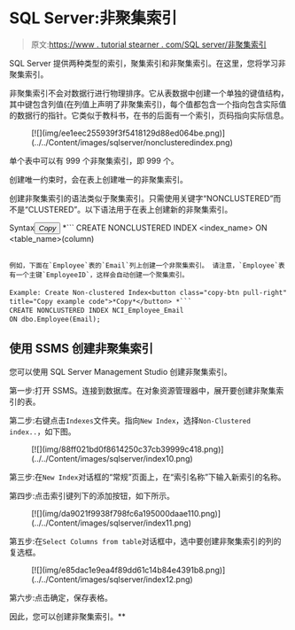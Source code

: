 # SQL Server:非聚集索引

> 原文:[https://www . tutorial stearner . com/SQL server/非聚集索引](https://www.tutorialsteacher.com/sqlserver/nonclustered-index)

SQL Server 提供两种类型的索引，聚集索引和非聚集索引。在这里，您将学习非聚集索引。

非聚集索引不会对数据行进行物理排序。它从表数据中创建一个单独的键值结构，其中键包含列值(在列值上声明了非聚集索引)，每个值都包含一个指向包含实际值的数据行的指针。它类似于教科书，在书的后面有一个索引，页码指向实际信息。

<figure>[![](img/ee1eec255939f3f5418129d88ed064be.png)](../../Content/images/sqlserver/nonclusteredindex.png)</figure>

单个表中可以有 999 个非聚集索引，即 999 个。

创建唯一约束时，会在表上创建唯一的非聚集索引。

创建非聚集索引的语法类似于聚集索引。只需使用关键字“NONCLUSTERED”而不是“CLUSTERED”。以下语法用于在表上创建新的非聚集索引。

Syntax<button class="copy-btn pull-right" title="Copy example code">*Copy*</button> *```
CREATE NONCLUSTERED INDEX <index_name>
ON <table_name>(column) 
```

例如，下面在`Employee`表的`Email`列上创建一个非聚集索引。 请注意，`Employee`表有一个主键`EmployeeID`，这样会自动创建一个聚集索引。

Example: Create Non-clustered Index<button class="copy-btn pull-right" title="Copy example code">*Copy*</button> *```
CREATE NONCLUSTERED INDEX NCI_Employee_Email
ON dbo.Employee(Email); 
```

## 使用 SSMS 创建非聚集索引

您可以使用 SQL Server Management Studio 创建非聚集索引。

第一步:打开 SSMS。连接到数据库。在对象资源管理器中，展开要创建非聚集索引的表。

第二步:右键点击`Indexes`文件夹。指向`New Index`，选择`Non-Clustered index..`，如下图。

<figure>[![](img/88ff021bd0f8614250c37cb39999c418.png)](../../Content/images/sqlserver/index10.png)</figure>

第三步:在`New Index`对话框的“常规”页面上，在“索引名称”下输入新索引的名称。

第四步:点击索引键列下的添加按钮，如下所示。

<figure>[![](img/da9021f9938f798fc6a195000daae110.png)](../../Content/images/sqlserver/index11.png)</figure>

第五步:在`Select Columns from table`对话框中，选中要创建非聚集索引的列的复选框。

<figure>[![](img/e85dac1e9ea4f89dd61c14b84e4391b8.png)](../../Content/images/sqlserver/index12.png)</figure>

第六步:点击确定，保存表格。

因此，您可以创建非聚集索引。**